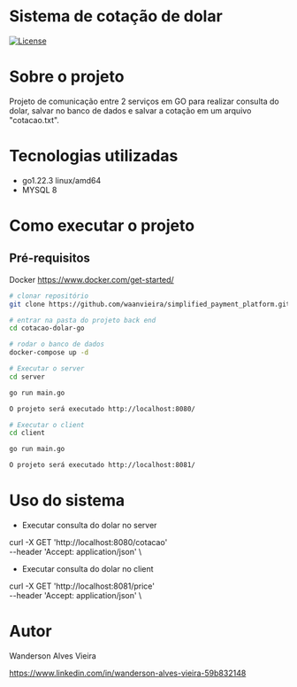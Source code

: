 # Sistema de cotação de dolar
<p>
<a href="https://github.com/waanvieira/cotacao_dolar_go?tab=MIT-1-ov-file#readme"><img src="https://img.shields.io/packagist/l/laravel/framework" alt="License"></a>
</p>

# Sobre o projeto
Projeto de comunicação entre 2 serviços em GO para realizar consulta do dolar, salvar no banco de dados e salvar a cotação em um arquivo "cotacao.txt".

# Tecnologias utilizadas
- go1.22.3 linux/amd64 
- MYSQL 8

# Como executar o projeto

## Pré-requisitos
Docker
https://www.docker.com/get-started/

```bash
# clonar repositório
git clone https://github.com/waanvieira/simplified_payment_platform.git

# entrar na pasta do projeto back end
cd cotacao-dolar-go

# rodar o banco de dados
docker-compose up -d

# Executar o server
cd server

go run main.go

O projeto será executado http://localhost:8080/

# Executar o client
cd client

go run main.go

O projeto será executado http://localhost:8081/

```

# Uso do sistema

* Executar consulta do dolar no server

curl  -X GET 'http://localhost:8080/cotacao' \
  --header 'Accept: application/json' \  


* Executar consulta do dolar no client


curl  -X GET 'http://localhost:8081/price' \
  --header 'Accept: application/json' \  

# Autor

Wanderson Alves Vieira

https://www.linkedin.com/in/wanderson-alves-vieira-59b832148

